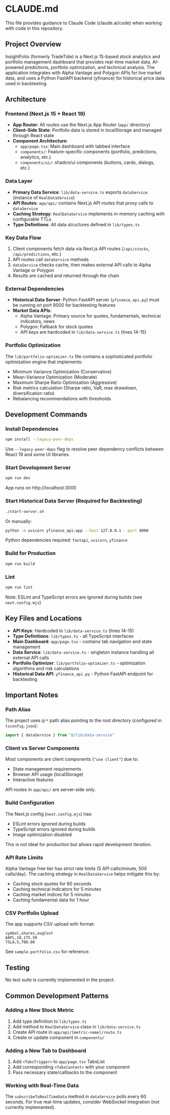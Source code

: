 # CLAUDE.md

This file provides guidance to Claude Code (claude.ai/code) when working with code in this repository.

## Project Overview

InsightFolio (formerly TradeTide) is a Next.js 15-based stock analytics and portfolio management dashboard that provides real-time market data, AI-powered predictions, portfolio optimization, and technical analysis. The application integrates with Alpha Vantage and Polygon APIs for live market data, and uses a Python FastAPI backend (yfinance) for historical price data used in backtesting.

## Architecture

### Frontend (Next.js 15 + React 19)

- **App Router**: All routes use the Next.js App Router (`app/` directory)
- **Client-Side State**: Portfolio data is stored in localStorage and managed through React state
- **Component Architecture**:
  - `app/page.tsx`: Main dashboard with tabbed interface
  - `components/`: Feature-specific components (portfolio, predictions, analytics, etc.)
  - `components/ui/`: shadcn/ui components (buttons, cards, dialogs, etc.)

### Data Layer

- **Primary Data Service**: `lib/data-service.ts` exports `dataService` (instance of `RealDataService`)
- **API Routes**: `app/api/` contains Next.js API routes that proxy calls to `dataService`
- **Caching Strategy**: `RealDataService` implements in-memory caching with configurable TTLs
- **Type Definitions**: All data structures defined in `lib/types.ts`

### Key Data Flow

1. Client components fetch data via Next.js API routes (`/api/stocks`, `/api/predictions`, etc.)
2. API routes call `dataService` methods
3. `dataService` checks cache, then makes external API calls to Alpha Vantage or Polygon
4. Results are cached and returned through the chain

### External Dependencies

- **Historical Data Server**: Python FastAPI server (`yfinance_api.py`) must be running on port 8000 for backtesting features
- **Market Data APIs**:
  - Alpha Vantage: Primary source for quotes, fundamentals, technical indicators, news
  - Polygon: Fallback for stock quotes
  - API keys are hardcoded in `lib/data-service.ts` (lines 14-15)

### Portfolio Optimization

The `lib/portfolio-optimizer.ts` file contains a sophisticated portfolio optimization engine that implements:
- Minimum Variance Optimization (Conservative)
- Mean-Variance Optimization (Moderate)
- Maximum Sharpe Ratio Optimization (Aggressive)
- Risk metrics calculation (Sharpe ratio, VaR, max drawdown, diversification ratio)
- Rebalancing recommendations with thresholds

## Development Commands

### Install Dependencies

```bash
npm install --legacy-peer-deps
```

Use `--legacy-peer-deps` flag to resolve peer dependency conflicts between React 19 and some UI libraries.

### Start Development Server

```bash
npm run dev
```

App runs on http://localhost:3000

### Start Historical Data Server (Required for Backtesting)

```bash
./start-server.sh
```

Or manually:
```bash
python -m uvicorn yfinance_api:app --host 127.0.0.1 --port 8000
```

Python dependencies required: `fastapi`, `uvicorn`, `yfinance`

### Build for Production

```bash
npm run build
```

### Lint

```bash
npm run lint
```

Note: ESLint and TypeScript errors are ignored during builds (see `next.config.mjs`)

## Key Files and Locations

- **API Keys**: Hardcoded in `lib/data-service.ts` (lines 14-15)
- **Type Definitions**: `lib/types.ts` - all TypeScript interfaces
- **Main Dashboard**: `app/page.tsx` - contains tab navigation and state management
- **Data Service**: `lib/data-service.ts` - singleton instance handling all external API calls
- **Portfolio Optimizer**: `lib/portfolio-optimizer.ts` - optimization algorithms and risk calculations
- **Historical Data API**: `yfinance_api.py` - Python FastAPI endpoint for backtesting

## Important Notes

### Path Alias

The project uses `@/*` path alias pointing to the root directory (configured in `tsconfig.json`):
```typescript
import { dataService } from "@/lib/data-service"
```

### Client vs Server Components

Most components are client components (`"use client"`) due to:
- State management requirements
- Browser API usage (localStorage)
- Interactive features

API routes in `app/api/` are server-side only.

### Build Configuration

The Next.js config (`next.config.mjs`) has:
- ESLint errors ignored during builds
- TypeScript errors ignored during builds
- Image optimization disabled

This is not ideal for production but allows rapid development iteration.

### API Rate Limits

Alpha Vantage free tier has strict rate limits (5 API calls/minute, 500 calls/day). The caching strategy in `RealDataService` helps mitigate this by:
- Caching stock quotes for 60 seconds
- Caching technical indicators for 5 minutes
- Caching market indices for 5 minutes
- Caching fundamental data for 1 hour

### CSV Portfolio Upload

The app supports CSV upload with format:
```csv
symbol,shares,avgCost
AAPL,10,175.50
TSLA,5,700.00
```

See `sample-portfolio.csv` for reference.

## Testing

No test suite is currently implemented in the project.

## Common Development Patterns

### Adding a New Stock Metric

1. Add type definition to `lib/types.ts`
2. Add method to `RealDataService` class in `lib/data-service.ts`
3. Create API route in `app/api/[metric-name]/route.ts`
4. Create or update component in `components/`

### Adding a New Tab to Dashboard

1. Add `<TabsTrigger>` to `app/page.tsx` TabsList
2. Add corresponding `<TabsContent>` with your component
3. Pass necessary state/callbacks to the component

### Working with Real-Time Data

The `subscribeToRealTimeData` method in `dataService` polls every 60 seconds. For true real-time updates, consider WebSocket integration (not currently implemented).
